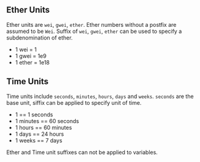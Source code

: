 ## Ether Units

Ether units are `wei`, `gwei`, `ether`. Ether numbers without a postfix are assumed to be `Wei`. Suffix of `wei`, `gwei`, `ether` can be used to specify a subdenomination of ether.

- 1 wei = 1
- 1 gwei = 1e9
- 1 ether = 1e18

## Time Units

Time units include `seconds`, `minutes`, `hours`, `days` and `weeks`. `seconds` are the base unit, siffix can be applied to specify unit of time.

- 1 == 1 seconds
- 1 minutes == 60 seconds
- 1 hours == 60 minutes
- 1 days == 24 hours
- 1 weeks == 7 days

Ether and Time unit suffixes can not be applied to variables.
